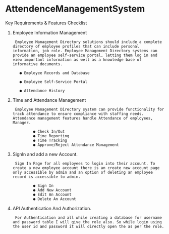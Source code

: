 # AttendenceManagementSystem
Key Requirements & Features Checklist 

1. Employee Information Management 

        Employee Management Directory solutions should include a complete directory of employee profiles that can include personal information, job role. Employee Management Directory systems can provide an employee self-service portal, letting them log in and view important information as well as a knowledge base of informative documents. 

          ● Employee Records and Database

          ● Employee Self-Service Portal 

          ● Attendance History 

2. Time and Attendance Management 

        Employee Management Directory system can provide functionality for track attendance to ensure compliance with staffing needs. Attendance management features handle Attendance of employees, Manager.

                ● Check In/Out 
                ● Time Reporting 
                ● Time Tracking 
                ● Approve/Reject Attendance Management

3. SignIn and add a new Account. 

        Sign In Page for all employees to login into their account. To create a new employee account there is an create new account page only accessible by admin and an option of deleting an employee record is accessible to admin.

                ● Sign In 
                ● Add New Account 
                ● Edit An Account 
                ● Delete An Account 

4. API Authentication And Authorization. 

        For Authentication and all while creating a database for username and password table I will give the role also. So while login using the user id and password it will directly open the as per the role.
